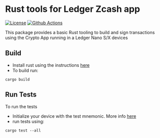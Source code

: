 # Rust tools for Ledger Zcash app

[![License](https://img.shields.io/badge/License-Apache%202.0-blue.svg)](https://opensource.org/licenses/Apache-2.0)
[![Github Actions](https://github.com/Zondax/ledger-zcash-tools/actions/workflows/main.yaml/badge.svg)](https://github.com/Zondax/ledger-zcash-tools)

This package provides a basic Rust tooling to build and sign transactions using the Crypto App running in a Ledger Nano S/X
devices

## Build

- Install rust using the instructions [here](https://www.rust-lang.org/tools/install)
- To build run:

```shell script
cargo build
```

## Run Tests

To run the tests

- Initialize your device with the test mnemonic. More
  info [here](https://github.com/zondax/ledger-zcash#how-to-prepare-your-development-device)
- run tests using:

```shell script
cargo test --all
```
